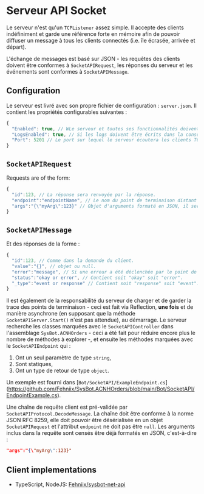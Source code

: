# Serveur API Socket

Le serveur n'est qu'un `TCPListener` assez simple. Il accepte des clients indéfiniment et garde une référence forte en mémoire afin de pouvoir diffuser un message à tous les clients connectés (i.e. île écrasée, arrivée et départ).

L'échange de messages est basé sur JSON - les requêtes des clients doivent être conformes à `SocketAPIRequest`, les réponses du serveur et les événements sont conformes à `SocketAPIMessage`.

## Configuration

Le serveur est livré avec son propre fichier de configuration : `server.json`. Il contient les propriétés configurables suivantes :

```javascript
{
  "Enabled": true, // WLe serveur et toutes ses fonctionnalités doivent être activés ou désactivés, `false` par défaut.
  "LogsEnabled": true, // Si les logs doivent être écrits dans la console, `true` par défaut.
  "Port": 5201 // Le port sur lequel le serveur écoutera les clients TCP, défini à 5201 par défaut.
}
```

## `SocketAPIRequest`

Requests are of the form:

```javascript
{
  "id":123, // La réponse sera renvoyée par la réponse.
  "endpoint":"endpointName", // Le nom du point de terminaison distant à exécuter.
  "args":"{\"myArg\":123}" // Objet d'arguments formaté en JSON, il sera transmis en tant que chaîne de caractères au point de terminaison dont la responsabilité sera également de le désérialiser au type d'entrée attendu.
}
```

## `SocketAPIMessage`

Et des réponses de la forme :

```javascript
{
  "id":123, // Comme dans la demande du client.
  "value":"{}", // objet ou null.
  "error":"message", // Si une erreur a été déclenchée par le point de terminaison, elle contient le message d'erreur.
  "status":"okay or error", // Contient soit "okay" soit "error".
  "_type":"event or response" // Contient soit "response" soit "event".
}
```

Il est également de la responsabilité du serveur de charger et de garder la trace des points de terminaison - ceci est fait via Reflection, **une fois** et de manière asynchrone (en supposant que la méthode `SocketAPIServer.Start()` n'est pas attendue), au démarrage. Le serveur recherche les classes marquées avec le `SocketAPIController` dans l'assemblage `SysBot.ACNHOrders` - ceci a été fait pour réduire encore plus le nombre de méthodes à explorer -, et ensuite les méthodes marquées avec le `SocketAPIEndpoint` qui :

1. Ont un seul paramètre de type `string`,
2. Sont statiques,
3. Ont un type de retour de type `object`.

Un exemple est fourni dans [`Bot/SocketAPI/ExampleEndpoint.cs`] (https://github.com/Fehniix/SysBot.ACNHOrders/blob/main/Bot/SocketAPI/EndpointExample.cs).

Une chaîne de requête client est pré-validée par `SocketAPIProtocol.DecodeMessage`. La chaîne doit être conforme à la norme JSON RFC 8259, elle doit pouvoir être désérialisée en un objet `SocketAPIRequest` et l'attribut `endpoint` ne doit pas être `null`. Les arguments inclus dans la requête sont censés être déjà formatés en JSON, c'est-à-dire :

```json
"args":"{\"myArg\":123}"
```
## Client implementations

- TypeScript, NodeJS: [Fehniix/sysbot-net-api](https://github.com/Fehniix/sysbot-net-api)